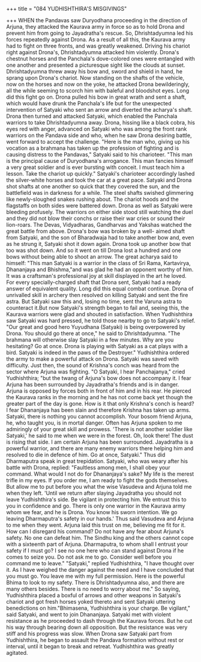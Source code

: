 +++
title = "084 YUDHISHTHIRA'S MISGIVINGS"

+++
WHEN the Pandavas saw Duryodhana
proceeding in the direction of Arjuna, they
attacked the Kaurava army in force so as
to hold Drona and prevent him from going
to Jayadratha's rescue.
So, Dhrishtadyumna led his forces
repeatedly against Drona. As a result of
all this, the Kaurava army had to fight on
three fronts, and was greatly weakened.
Driving his chariot right against Drona's,
Dhrishtadyumna attacked him violently.
Drona's chestnut horses and the Panchala's
dove-colored ones were entangled with
one another and presented a picturesque
sight like the clouds at sunset.
Dhrishtadyumna threw away his bow and,
sword and shield in hand, he sprang upon
Drona's chariot. Now standing on the
shafts of the vehicle, now on the horses
and now on the yoke, he attacked Drona
bewilderingly, all the while seeming to
scorch him with baleful and bloodshot
eyes.
Long did this fight go on. Drona pulled
his bow in great wrath and sent a shaft,
which would have drunk the Panchala's
life but for the unexpected intervention of
Satyaki who sent an arrow and diverted
the acharya's shaft.
Drona then turned and attacked Satyaki,
which enabled the Panchala warriors to
take Dhrishtadyumna away. Drona,
hissing like a black cobra, his eyes red
with anger, advanced on Satyaki who was
among the front rank warriors on the
Pandava side and who, when he saw
Drona desiring battle, went forward to
accept the challenge.
"Here is the man who, giving up his
vocation as a brahmana has taken up the
profession of fighting and is causing
distress to the Pandavas," Satyaki said to
his charioteer. "This man is the principal
cause of Duryodhana's arrogance. This
man fancies himself a very great soldier
and is ever bursting with conceit. I must
teach him a lesson. Take the chariot up
quickly."
Satyaki's charioteer accordingly lashed the
silver-white horses and took the car at a
great pace. Satyaki and Drona shot shafts
at one another so quick that they covered
the sun, and the battlefield was in
darkness for a while. The steel shafts
swished glimmering like newly-sloughed
snakes rushing about.
The chariot hoods and the flagstaffs on
both sides were battered down. Drona as
well as Satyaki were bleeding profusely.
The warriors on either side stood still
watching the duel and they did not blow
their conchs or raise their war cries or
sound their lion-roars.
The Devas, Vidyadharas, Gandharvas and
Yakshas watched the great battle from
above. Drona's bow was broken by a well-
aimed shaft from Satyaki, and the son of
Bharadwaja had to take another bow and,
even as he strung it, Satyaki shot it down
again. Drona took up another bow that
too was shot down.
And so it went on till Drona lost a
hundred and one bows without being able
to shoot an arrow. The great acharya said
to himself: "This man Satyaki is a warrior
in the class of Sri Rama, Kartavirya,
Dhananjaya and Bhishma,"and was glad
he had an opponent worthy of him.
It was a craftsman's professional joy at
skill displayed in the art he loved. For
every specially-charged shaft that Drona
sent, Satyaki had a ready answer of
equivalent quality. Long did this equal
combat continue. Drona of unrivalled skill
in archery then resolved on killing Satyaki
and sent the fire astra. But Satyaki saw
this and, losing no time, sent the Varuna
astra to counteract it.But now Satyaki's strength began to fail
and, seeing this, the Kaurava warriors
were glad and shouted in satisfaction.
When Yudhishthira saw Satyaki was hard
pressed, he told those nearby to go to
Satyaki's relief. "Our great and good hero
Yuyudhana
(Satyaki)
is
being
overpowered by Drona. You should go
there at once," he said to Dhrishtadyumna.
"The brahmana will otherwise slay
Satyaki in a few minutes. Why are you
hesitating? Go at once. Drona is playing
with Satyaki as a cat plays with a bird.
Satyaki is indeed in the paws of the
Destroyer." Yudhishthira ordered the
army to make a powerful attack on Drona.
Satyaki was saved with difficulty. Just
then, the sound of Krishna's conch was
heard from the sector where Arjuna was
fighting.
"O Satyaki, I hear Panchajanya," cried
Yudhishthira; "but the twang of Arjuna's
bow does not accompany it. I fear Arjuna
has been surrounded by Jayadratha's
friends and is in danger. Arjuna is
opposed by forces both in front of him
and in his rear. He pierced the Kaurava
ranks in the morning and he has not come
back yet though the greater part of the day
is gone. How is it that only Krishna's
conch is heard? I fear Dhananjaya has
been slain and therefore Krishna has taken
up arms. Satyaki, there is nothing you
cannot accomplish. Your bosom friend
Arjuna, he, who taught you, is in mortal
danger. Often has Arjuna spoken to me
admiringly of your great skill and
prowess. 'There is not another soldier like
Satyaki,' he said to me when we were in
the forest. Oh, look there! The dust is
rising that side. I am certain Arjuna has
been surrounded. Jayadratha is a powerful
warrior, and there are many enemy
warriors there helping him and resolved to
die in defence of him. Go at once,
Satyaki." Thus did Dharmaputra speak in
great trepidation.
Satyaki, who was weary after his battle
with Drona, replied: "Faultless among
men, I shall obey your command. What
would I not do for Dhananjaya's sake? My
life is the merest trifle in my eyes. If you
order me, I am ready to fight the gods
themselves. But allow me to put before
you what the wise Vasudeva and Arjuna
told me when they left. 'Until we return
after slaying Jayadratha you should not
leave Yudhishthira's side. Be vigilant in
protecting him. We entrust this to you in
confidence and go. There is only one
warrior in the Kaurava army whom we
fear, and he is Drona. You know his
sworn
intention.
We
go
leaving
Dharmaputra's safety in our hands.' Thus
said Vasudeva and Arjuna to me when
they went. Arjuna laid this trust on me,
believing me fit for it. How can I
disregard his command? Do not have any
fear about Arjuna's safety. No one can
defeat him. The Sindhu king and the
others cannot cope with a sixteenth part of
Arjuna. Dharmaputra, to whom shall I
entrust your safety if I must go? I see no
one here who can stand against Drona if
he comes to seize you. Do not ask me to
go. Consider well before you command
me to leave."
"Satyaki," replied Yudhishthira, "I have
thought over it. As I have weighed the
danger against the need and I have
concluded that you must go. You leave
me with my full permission. Here is the
powerful Bhima to look to my safety.
There is Dhrishtadyumna also, and there
are many others besides. There is no need
to worry about me."
So saying, Yudhishthira placed a boxful
of arrows and other weapons in Satyaki's
chariot and got fresh horses yoked thereto
and sent Satyaki uttering benedictions on
him."Bhimasena, Yudhishthira is your charge.
Be vigilant," said Satyaki, and went to
join Dhananjaya.
Satyaki met with violent resistance as he
proceeded to dash through the Kaurava
forces. But he cut his way through bearing
down all opposition. But the resistance
was very stiff and his progress was slow.
When Drona saw Satyaki part from
Yudhishthira, he began to assault the
Pandava formation without rest or
interval, until it began to break and retreat.
Yudhishthira was greatly agitated.